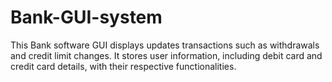 # Bank-GUI-system
This Bank software GUI displays updates transactions such as withdrawals and credit limit changes. It stores user information, including debit card and credit card details, with their respective functionalities.
